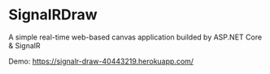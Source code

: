 # SignalRDraw
 A simple real-time web-based canvas application builded by ASP.NET Core & SignalR 

Demo: https://signalr-draw-40443219.herokuapp.com/